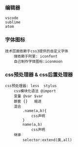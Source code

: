 ### 编辑器
    vscode
    sublime
    atom

### 字体图标
    技术层面依赖于css3提供的自定义字体
        强依赖于阿里: iconfont
        自己制作字体图标:iconmoon

### css预处理器 & css后置处理器
    css预处理器: less  stylus
        css模块化语法 @import
        变量 @var $var
        嵌套 {}   缩进
        混合
            .name(a,b){
                css声明
            }
            name(a,b)
                css声明
        继承
            selector:extend(类,all)